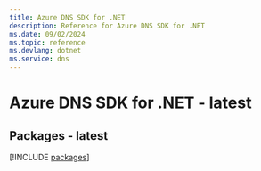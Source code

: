 ```yaml
---
title: Azure DNS SDK for .NET
description: Reference for Azure DNS SDK for .NET
ms.date: 09/02/2024
ms.topic: reference
ms.devlang: dotnet
ms.service: dns
---
```

# Azure DNS SDK for .NET - latest
## Packages - latest
[!INCLUDE [packages](dns-index.md)]